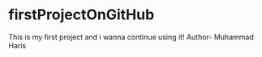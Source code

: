 # firstProjectOnGitHub
This is my first project and i wanna continue using it!
Author- Muhammad Haris
